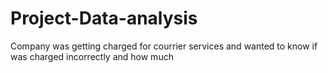 # Project-Data-analysis
Company was getting charged for courrier services and wanted to know if was charged incorrectly and how much

